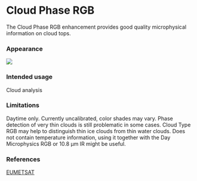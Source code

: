 # Cloud Phase RGB

The Cloud Phase RGB enhancement provides good quality microphysical information on cloud tops.

### Appearance

![](descriptions/img/cloudphase.jpg)

### Intended usage

Cloud analysis

### Limitations

Daytime only.
Currently uncalibrated, color shades may vary.
Phase detection of very thin clouds is still problematic in some cases. Cloud Type RGB may help to distinguish thin ice clouds from thin water clouds.
Does not contain temperature information, using it together with the Day Microphysics RGB or 10.8 µm IR might be useful.

### References

[EUMETSAT](https://user.eumetsat.int/resources/user-guides/cloud-phase-rgb-quick-guide)